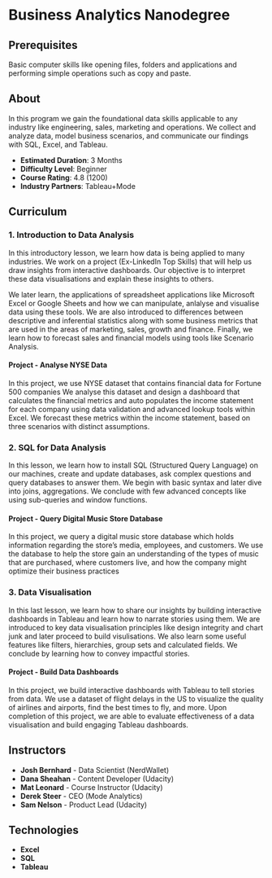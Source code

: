 
# Business Analytics Nanodegree
 
## Prerequisites
Basic computer skills like opening files, folders and applications and performing simple operations such as copy and paste.

## About
In this program we gain the foundational data skills applicable to any industry like engineering, sales, marketing and operations. We collect and analyze data, model business scenarios, and communicate our findings with SQL, Excel, and Tableau.

- **Estimated Duration**: 3 Months  <br/>
- **Difficulty Level**: Beginner <br/>
- **Course Rating**: 4.8 (1200) <br/>
- **Industry Partners**: Tableau+Mode 

## Curriculum

###  1. Introduction to Data Analysis
In this introductory lesson, we learn how data is being applied to many industries. We work on a project (Ex-LinkedIn Top Skills) that will help us draw insights from interactive dashboards. Our objective is to interpret these data visualisations and explain these insights to others.

We later learn, the applications of spreadsheet applications like Microsoft Excel or Google Sheets and how we can manipulate, anlalyse and visualise data using these tools. We are also introduced to differences between descriptive and inferential statistics along with some business metrics that are used in the areas of marketing, sales, growth and finance. Finally, we learn how to forecast sales and financial models using tools like Scenario Analysis.

#### Project - Analyse NYSE Data
In this project, we use NYSE dataset that contains financial data for Fortune 500 companies We analyse this dataset and design a dashboard that calculates the financial metrics and auto populates the income statement for each company using data validation and advanced lookup tools within Excel. We forecast these metrics within the income statement, based on three scenarios with distinct assumptions.

### 2. SQL for Data Analysis 
In this lesson, we learn how to install SQL (Structured Query Language) on our machines, create and update databases, ask complex questions and query databases to answer them. We begin with basic syntax and later dive into joins, aggregations. We conclude with few advanced concepts like using sub-queries and window functions.

#### Project - Query Digital Music Store Database
In this project, we query a digital music store database which holds information regarding the store’s media, employees, and customers. We use the database to help the store gain an understanding of the types of music that are purchased, where customers live, and how the company might optimize their business practices

### 3. Data Visualisation
In this last lesson, we learn how to share our insights by building interactive dashboards in Tableau and learn how to narrate stories using them. We are introduced to key data visualisation principles like design integrity and chart junk and later proceed to build visulisations. We also learn some useful features like filters, hierarchies, group sets and calculated fields. We conclude by learning how to convey impactful stories. 

#### Project - Build Data Dashboards
In this project, we build interactive dashboards with Tableau to tell stories from data. We use a dataset of flight delays in the US to visualize the quality of airlines and airports, find the best times to fly, and more. Upon completion of this project, we are able to evaluate effectiveness of a data visualisation and build engaging Tableau dashboards.

## Instructors

- **Josh Bernhard** - Data Scientist (NerdWallet)
- **Dana Sheahan** - Content Developer (Udacity)
- **Mat Leonard** - Course Instructor (Udacity)
- **Derek Steer** - CEO (Mode Analytics)
- **Sam Nelson** - Product Lead (Udacity)

## Technologies

- **Excel**
- **SQL**
- **Tableau**



